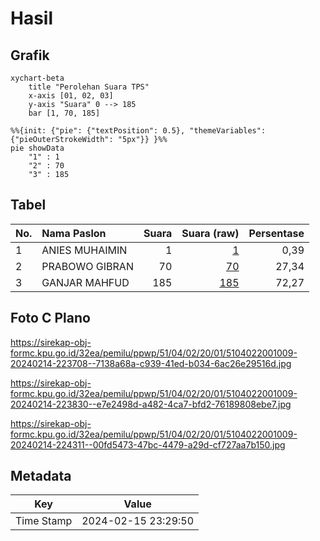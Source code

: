 # Hasil

## Grafik

```mermaid
xychart-beta
    title "Perolehan Suara TPS"
    x-axis [01, 02, 03]
    y-axis "Suara" 0 --> 185
    bar [1, 70, 185]
```

```mermaid
%%{init: {"pie": {"textPosition": 0.5}, "themeVariables": {"pieOuterStrokeWidth": "5px"}} }%%
pie showData
    "1" : 1
    "2" : 70
    "3" : 185
```

## Tabel

| No. | Nama Paslon    | Suara | Suara (raw) | Persentase |
|:--- |:-------------- | -----:| -----------:| ----------:|
| 1   | ANIES MUHAIMIN | 1     | [1][p-1]    | 0,39       |
| 2   | PRABOWO GIBRAN | 70    | [70][p-2]   | 27,34      |
| 3   | GANJAR MAHFUD  | 185   | [185][p-3]  | 72,27      |


[p-1]: https://github.com/gigit-pemilu/pemilu-2024-51-bali/blob/main/pilpres/hitung-suara/sub/51-bali/sub/04-gianyar/sub/02-blahbatuh/sub/2001-saba/sub/009-tps/sub/paslon-1.txt
[p-2]: https://github.com/gigit-pemilu/pemilu-2024-51-bali/blob/main/pilpres/hitung-suara/sub/51-bali/sub/04-gianyar/sub/02-blahbatuh/sub/2001-saba/sub/009-tps/sub/paslon-2.txt
[p-3]: https://github.com/gigit-pemilu/pemilu-2024-51-bali/blob/main/pilpres/hitung-suara/sub/51-bali/sub/04-gianyar/sub/02-blahbatuh/sub/2001-saba/sub/009-tps/sub/paslon-3.txt

## Foto C Plano

https://sirekap-obj-formc.kpu.go.id/32ea/pemilu/ppwp/51/04/02/20/01/5104022001009-20240214-223708--7138a68a-c939-41ed-b034-6ac26e29516d.jpg

https://sirekap-obj-formc.kpu.go.id/32ea/pemilu/ppwp/51/04/02/20/01/5104022001009-20240214-223830--e7e2498d-a482-4ca7-bfd2-76189808ebe7.jpg

https://sirekap-obj-formc.kpu.go.id/32ea/pemilu/ppwp/51/04/02/20/01/5104022001009-20240214-224311--00fd5473-47bc-4479-a29d-cf727aa7b150.jpg


## Metadata

| Key        | Value               |
| ---------- | ------------------- |
| Time Stamp | 2024-02-15 23:29:50 |



